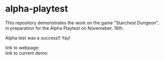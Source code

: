# alpha-playtest

This repository demonstrates the work on the game "Starchest Dungeon", in preparation for the Alpha Playtest on Novemeber, 16th.

Alpha test was a success!! Yay!

link to webpage: <br/>
link to current demo: 
